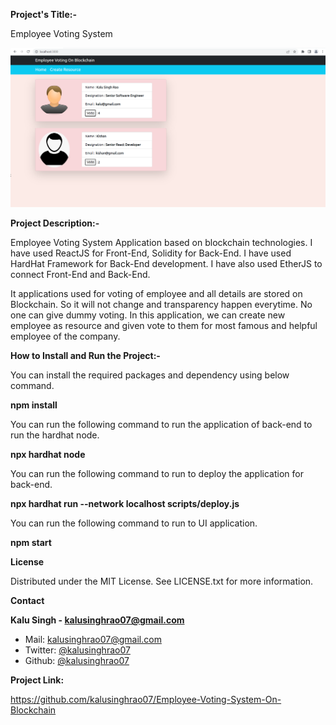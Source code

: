 **Project's Title:-**
 
 Employee Voting System
 
 ![image](https://github.com/kalusinghrao07/Employee-Voting-System-On-Blockchain/blob/main/Voting.PNG)
 
 
**Project Description:-**


 Employee Voting System Application based on blockchain technologies. I have used ReactJS for Front-End, Solidity for Back-End. I have used HardHat Framework for Back-End   development. I have also used EtherJS to connect Front-End and Back-End. 

 It applications used for voting of employee and all details are stored on Blockchain. So it will not change and transparency happen everytime. No one can give dummy voting.
 In this application, we can create new employee as resource and given vote to them for most famous and helpful employee of the company.
 
**How to Install and Run the Project:-**


 You can install the required packages and dependency using below command.
 
 
 **npm install**
 
 You can run the following command to run the application of back-end to run the hardhat node.
 
 
 **npx hardhat node**
 
 You can run the following command to run to deploy the application for back-end.
 
 
 **npx hardhat run --network localhost scripts/deploy.js**
 
 You can run the following command to run to UI application.
 
 
 **npm start**
 
**License**


 Distributed under the MIT License. See LICENSE.txt for more information.
 
**Contact**


 **Kalu Singh - kalusinghrao07@gmail.com**
 - Mail: kalusinghrao07@gmail.com
 - Twitter: [@kalusinghrao07](https://twitter.com/kalusinghrao07)
 - Github: [@kalusinghrao07](https://github.com/kalusinghrao07)

 **Project Link:**
 
 https://github.com/kalusinghrao07/Employee-Voting-System-On-Blockchain
 
